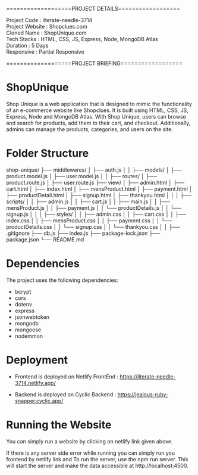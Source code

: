 ===================PROJECT DETAILS==================

Project Code : literate-needle-3714<br>
Project Website : Shopclues.com<br>
Cloned Name : ShopUnique.com<br>
Tech Stacks : HTML, CSS, JS, Express, Node, MongoDB Atlas<br>
Duration : 5 Days<br>
Responsive : Partial Responsive<br>

===================PROJECT BRIEFING==================

# ShopUnique
Shop Unique is a web application that is designed to mimic the functionality of an e-commerce website like Shopclues. It is built using HTML, CSS, JS, Express, Node and MongoDB Atlas. With Shop Unique, users can browse and search for products, add them to their cart, and checkout. Additionally, admins can manage the products, categories, and users on the site.

# Folder Structure

shop-unique/
├── middlewares/
│   ├── auth.js
│   │
├── models/
│   ├── product.model.js
│   ├── user.model.js
│   │
├── routes/
│   ├── product.route.js
│   ├── user.route.js
├── view/
│   ├── admin.html
│   ├── cart.html
│   ├── index.html
│   ├── mensProduct.html
│   ├── payment.html
│   ├── productDetail.html
│   ├── signup.html
│   ├── thankyou.html
│   │
│   ├── scripts/
│   │   ├── admin.js
│   │   ├── cart.js
│   │   ├── main.js
│   │   ├── mensProduct.js
│   │   ├── payment.js
│   │   └── productDetails.js
│   │   └── signup.js
│   │
│   ├── styles/
│   │   ├── admin.css
│   │   ├── cart.css
│   │   ├── index.css
│   │   ├── mensProduct.css
│   │   ├── payment.css
│   │   └── productDetails.css
│   │   └── signup.css
│   │   └── thankyou.css
│   │
├── .gitIgnore
├── db.js
├── index.js
├── package-lock.json
├── package.json
└── README.md

# Dependencies

The project uses the following dependencies:
* bcrypt
* cors
* dotenv
* express
* jsonwebtoken
* mongodb
* mongoose
* nodemmon

# Deployment
* Frontend is deployed on Netlify
 FrontEnd : https://literate-needle-3714.netlify.app/ <br>

 * Backend is deployed on Cyclic
 Backend : https://jealous-ruby-snapper.cyclic.app/ <br>

# Running the Website
You can simply run a website by clicking on netlify link given above.<br>

If there is any server side error while running you can simply run you frontend by netlify link and To run the server, use the npm run server. This will start the server and make the data accessible at http://localhost:4500.<br>



